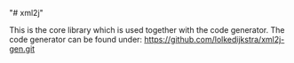 "# xml2j" 

This is the core library which is used together with the code generator.
The code generator can be found under: 
https://github.com/lolkedijkstra/xml2j-gen.git
